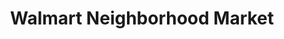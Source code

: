 ---
title: "Walmart Neighborhood Market"
url: /desoto/walmart-neighborhood-market/
shop: Supermarkt
---